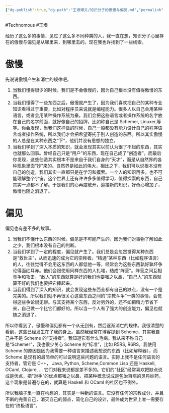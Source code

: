 ```yaml
---
{"dg-publish":true,"dg-path":"王垠博文/知识分子的傲慢与偏见.md","permalink":"/王垠博文/知识分子的傲慢与偏见/","created":"2023-12-13T10:13:22.998+08:00","updated":"2023-12-13T10:14:36.311+08:00"}
---
```


#Technomous #王垠 

经历了这么多的事情，见过了这么多不同种类的人，我一直在想，知识分子心里存在的傲慢与偏见是从哪里来，到哪里去的。现在我也许找到了一些线索。

# 傲慢

先说说傲慢产生和消亡的规律吧。

1. 当我们懂得很少的时候，我们是不会傲慢的，因为自己根本没有值得傲慢的东西。
2. 当我们懂得了一些东西之后，傲慢就产生了，因为我们喜欢把自己的某种专业知识看得过于重要，比如对程序员来说就是编程能力。很多人以自己会用某种语言，或者会用某种操作系统为豪。我们会把这些语言或者操作系统的名字放在自己的名字前面，就好像自己的招牌，比如称自己是 Schemer, Linuxer,等等。你会发现，当我们这样做的时候，自己一般都没有能力设计自己的程序语言或者操作系统，所以我们才会把希望寄托于别人创造的东西。所以其实傲慢的人总是在某种东西之“下”，他们并没有思想的独立。
3. 当我们学到了深入本质的知识，就会发现其实以前认为很了不起的东西，其实也就那么回事。曾经自己只是“用户”的东西，现在自己成了“创造者”。而最后你发现，这些创造其实根本不是来自于我们自身的“天才”，而是从自然界的各种现象里面“抄”来的。自然界是如此的伟大，相比之下，我们可以说根本没有自己的创造，我们其实一直都只是在学习和摸索。一个人的知识再多，也不可能理解整个宇宙。这个世界上还有许许多多值得学习，值得探索的东西，自己其实一点都不了解。于是我们的心再度敞开，迎接新的知识，好奇心增加了，傲慢也随之消退了。

# 偏见

偏见也有差不多的故事。

1. 当我们不懂什么东西的时候。偏见是不可能产生的，因为我们对事物了解如此之少，我们根本没有自己的判断。
2. 当我们学到了一定的程度，偏见就产生了。我们总是会忽然觉得某种东西是“救世主”，从而迅速的成为它的崇拜者。“精通”某种东西（比如程序语言）的人，往往觉得不会用这东西的人都低他一等，经常会为这些东西孰好孰坏争论得面红耳赤。他们会跟使用同样东西的人扎堆，结成“阵营”。阵营之间互相竞争和攻击，“敌人”的东西就算是好的我们也要嗤之以鼻，“自己人”的东西就算不好的我们也要把它捧起来。
3. 当我们得到了深入的知识，就会发现这些东西全都有自己的缺点，没有一个是完美的。所以我们就不再很关心这些东西之间的“宗教斗争”一类的事情，会觉得这些争论很无聊。与其支持某个东西，反对另外的，还不如把精力节省下来，自己做一个比它们都好的。所以当一个人有了强大的创造能力，偏见也就随之消退了。

所以你看到了，傲慢和偏见都有一个从无到有，然后逐渐消亡的规律。我很清楚的看到，这些已经发生在了我的身上。虽然我经常在博客提到 Scheme，其实我自己并不是 Scheme 的“支持者”。我知道它有什么毛病。我从来不称自己是“Schemer”，我也很少关心 Scheme 的“标准”，比如 R5RS, R6RS。我使用 Scheme 的原因是因为我需要一种语言来描述我想说的东西（比如解释器），而 Scheme 是现有的最简单的可以说明这些问题的语言。实际上我不是任何语言的支持者，管它是 C++， Java, Python, Scheme,Common Lisp 还是 Haskell, OCaml, Clojure, ... 它们对我来说都是差不多的。它们的“社区”经常喜欢把缺点说成是优点，把“对手”的优点都嗤之以鼻，把某种概念说成是包治百病的灵丹妙药。这个现象是普遍存在的，就算是 Haskell 和 OCaml 的社区也不例外。

所以我脑子里一直在构想的，其实是一种新的语言。它没有任何的宗教成分，并且不断的完善自己，消灭自己的弱点，简化自己的设计，最终成为世界上唯一需要存在的“终极语言”。